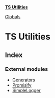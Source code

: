 **[TS Utilities](README.md)**

[Globals](README.md)

# TS Utilities

## Index

### External modules

* [Generators](modules/generators.md)
* [Promisify](modules/promisify.md)
* [SimpleLogger](modules/simplelogger.md)